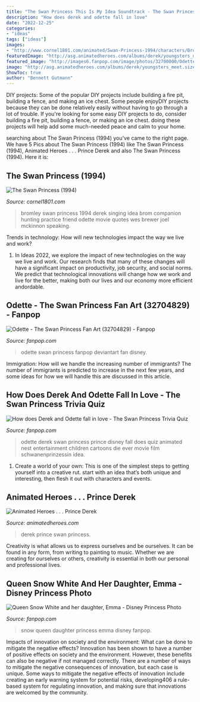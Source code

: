 ```yaml
---
title: "The Swan Princess This Is My Idea Soundtrack - The Swan Princess (1994)"
description: "How does derek and odette fall in love"
date: "2022-12-25"
categories:
- "ideas"
tags: ["ideas"]
images:
- "http://www.cornel1801.com/animated/Swan-Princess-1994/characters/Bromley.jpg"
featuredImage: "http://asg.animatedheroes.com/albums/derek/youngsters_meet.sized.jpg"
featured_image: "http://images6.fanpop.com/image/photos/32700000/Odette-the-swan-princess-32704829-600-1722.jpg"
image: "http://asg.animatedheroes.com/albums/derek/youngsters_meet.sized.jpg"
ShowToc: true
author: "Bennett Gutmann"
---
```



DIY projects: Some of the popular DIY projects include building a fire pit, building a fence, and making an ice chest.
Some people enjoyDIY projects because they can be done relatively easily without having to go through a lot of trouble. If you're looking for some easy DIY projects to do, consider building a fire pit, building a fence, or making an ice chest. doing these projects will help add some much-needed peace and calm to your home.

	

		
searching about The Swan Princess (1994) you've came to the right page. We have 5 Pics about The Swan Princess (1994) like The Swan Princess (1994), Animated Heroes . . . Prince Derek and also The Swan Princess (1994). Here it is:
		
    
## The Swan Princess (1994)

<img loading=lazy src="http://www.cornel1801.com/animated/Swan-Princess-1994/characters/Bromley.jpg" onerror="this.onerror=null;this.src='https://tse2.mm.bing.net/th?id=OIP.qQ2P5l1CcmFLkh8jQKxsDAAAAA&amp;pid=15.1';" alt="The Swan Princess (1994)">

_Source: cornel1801.com_

>bromley swan princess 1994 derek singing idea brom companion hunting practice friend odette movie quotes wes brewer joel mckinnon speaking. 

	

Trends in technology: How will new technologies impact the way we live and work?
1. In Ideas 2022, we explore the impact of new technologies on the way we live and work. Our research finds that many of these changes will have a significant impact on productivity, job security, and social norms. We predict that technological innovations will change how we work and live for the better, making both our lives and our economy more efficient andordable.

    
## Odette - The Swan Princess Fan Art (32704829) - Fanpop

<img loading=lazy src="http://images6.fanpop.com/image/photos/32700000/Odette-the-swan-princess-32704829-600-1722.jpg" onerror="this.onerror=null;this.src='https://tse4.mm.bing.net/th?id=OIP.mFAqsM7WS9tAJ1Y5_k6lGwHaVQ&amp;pid=15.1';" alt="Odette - The Swan Princess Fan Art (32704829) - Fanpop">

_Source: fanpop.com_

>odette swan princess fanpop deviantart fan disney. 

	

Immigration: How will we handle the increasing number of immigrants?
The number of immigrants is predicted to increase in the next few years, and some ideas for how we will handle this are discussed in this article.

    
## How Does Derek And Odette Fall In Love - The Swan Princess Trivia Quiz

<img loading=lazy src="http://images2.fanpop.com/images/quiz/222000/222457_1243790500433_500_281.jpg" onerror="this.onerror=null;this.src='https://tse4.mm.bing.net/th?id=OIP.gYEBLAmnT3bI-ffVDK5PnwHaEK&amp;pid=15.1';" alt="How does Derek and Odette fall in love - The Swan Princess Trivia Quiz">

_Source: fanpop.com_

>odette derek swan princess prince disney fall does quiz animated nest entertainment children cartoons die ever movie film schwanenprinzessin idea. 

	

1. Create a world of your own: This is one of the simplest steps to getting yourself into a creative rut. start with an idea that’s both unique and interesting, then flesh it out with characters and events.

    
## Animated Heroes . . . Prince Derek

<img loading=lazy src="http://asg.animatedheroes.com/albums/derek/youngsters_meet.sized.jpg" onerror="this.onerror=null;this.src='https://tse3.mm.bing.net/th?id=OIP.6g96D7Bg-M0crimEQiHyhQHaEK&amp;pid=15.1';" alt="Animated Heroes . . . Prince Derek">

_Source: animatedheroes.com_

>derek prince swan princess. 

	

Creativity is what allows us to express ourselves and be ourselves. It can be found in any form, from writing to painting to music. Whether we are creating for ourselves or others, creativity is essential in both our personal and professional lives.

    
## Queen Snow White And Her Daughter, Emma - Disney Princess Photo

<img loading=lazy src="https://images6.fanpop.com/image/photos/38900000/Queen-Snow-White-and-her-daughter-Emma-disney-princess-38970670-1227-1080.jpg" onerror="this.onerror=null;this.src='https://tse1.mm.bing.net/th?id=OIP.pw03n9_h9nW6nf9VFb6gmAHaGh&amp;pid=15.1';" alt="Queen Snow White and her daughter, Emma - Disney Princess Photo">

_Source: fanpop.com_

>snow queen daughter princess emma disney fanpop. 

	

Impacts of innovation on society and the environment: What can be done to mitigate the negative effects?
Innovation has been shown to have a number of positive effects on society and the environment. However, these benefits can also be negative if not managed correctly. There are a number of ways to mitigate the negative consequences of innovation, but each case is unique. Some ways to mitigate the negative effects of innovation include creating an early warning system for potential risks, developing406
a rule-based system for regulating innovation, and making sure that innovations are welcomed by the community.

